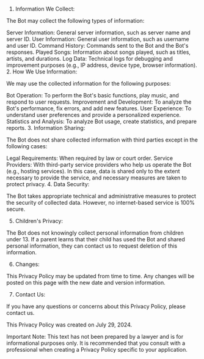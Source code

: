 1. Information We Collect:

The Bot may collect the following types of information:

Server Information: General server information, such as server name and server ID.
User Information: General user information, such as username and user ID.
Command History: Commands sent to the Bot and the Bot's responses.
Played Songs: Information about songs played, such as titles, artists, and durations.
Log Data: Technical logs for debugging and improvement purposes (e.g., IP address, device type, browser information).
2. How We Use Information:

We may use the collected information for the following purposes:

Bot Operation: To perform the Bot's basic functions, play music, and respond to user requests.
Improvement and Development: To analyze the Bot's performance, fix errors, and add new features.
User Experience: To understand user preferences and provide a personalized experience.
Statistics and Analysis: To analyze Bot usage, create statistics, and prepare reports.
3. Information Sharing:

The Bot does not share collected information with third parties except in the following cases:

Legal Requirements: When required by law or court order.
Service Providers: With third-party service providers who help us operate the Bot (e.g., hosting services). In this case, data is shared only to the extent necessary to provide the service, and necessary measures are taken to protect privacy.
4. Data Security:

The Bot takes appropriate technical and administrative measures to protect the security of collected data. However, no internet-based service is 100% secure.

5. Children's Privacy:

The Bot does not knowingly collect personal information from children under 13. If a parent learns that their child has used the Bot and shared personal information, they can contact us to request deletion of this information.

6. Changes:

This Privacy Policy may be updated from time to time. Any changes will be posted on this page with the new date and version information.

7. Contact Us:

If you have any questions or concerns about this Privacy Policy, please contact us.

This Privacy Policy was created on July 29, 2024.

Important Note: This text has not been prepared by a lawyer and is for informational purposes only. It is recommended that you consult with a professional when creating a Privacy Policy specific to your application.
